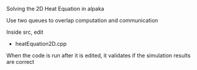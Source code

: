 Solving the 2D Heat Equation in alpaka

Use two queues to overlap computation and communication

Inside src, edit
- heatEquation2D.cpp

When the code is run after it is edited, it validates if the simulation results are correct